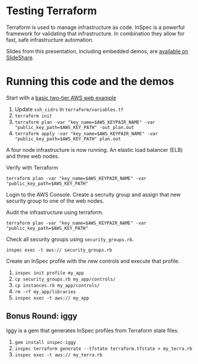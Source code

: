 # Testing Terraform

Terraform is used to manage infrastructure as code. InSpec is a powerful framework for validating that infrastructure. In combination they allow for fast, safe infrastructure automation.

Slides from this presentation, including embedded demos, are [available on SlideShare](https://www.slideshare.net/nathenharvey/testing-terraform-102777946).

# Running this code and the demos

Start with a [basic two-tier AWS web example](https://www.terraform.io/intro/examples/aws.html)

1.  Update `ssh_cidrs` in `terraform/variables.tf`
1. `terraform init`
1. `terraform plan -var "key_name=$AWS_KEYPAIR_NAME" -var "public_key_path=$AWS_KEY_PATH" -out plan.out`
1. `terraform apply -var "key_name=$AWS_KEYPAIR_NAME" -var "public_key_path=$AWS_KEY_PATH" plan.out`

A four node infrastructure is now running.  An elastic load balancer (ELB) and three web nodes.

Verify with Terraform

`terraform plan -var "key_name=$AWS_KEYPAIR_NAME" -var "public_key_path=$AWS_KEY_PATH"`

Login to the AWS Console.  Create a secruity group and assign that new security group to one of the web nodes.

Audit the infrastructure using terraform.

`terraform plan -var "key_name=$AWS_KEYPAIR_NAME" -var "public_key_path=$AWS_KEY_PATH"`

Check all security groups using `security_groups.rb`.

`inspec exec -t aws:// security_groups.rb`

Create an InSpec profile with the new controls and execute that profile.

1. `inspec init profile my_app`
1. `cp security_groups.rb my_app/controls/`
1. `cp instances.rb my_app/controls/`
1. `rm -rf my_app/libraries`
1. `inspec exec -t aws:// my_app`


## Bonus Round:  iggy

Iggy is a gem that generates InSpec profiles from Terraform state files.

1. `gem install inspec-iggy`
1. `inspec terraform generate --tfstate terraform.tfstate > my_terra.rb`
1. `inspec exec -t aws:// my_terra.rb`


